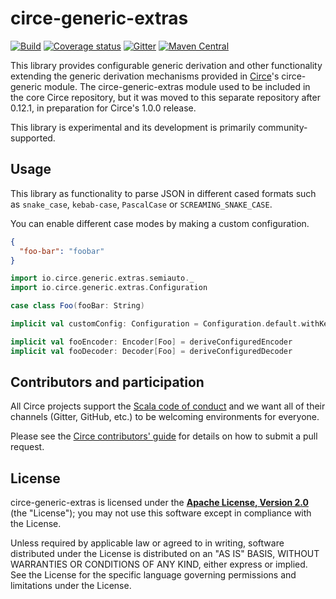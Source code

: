 # circe-generic-extras

[![Build](https://github.com/circe/circe-generic-extras/workflows/Continuous%20Integration/badge.svg)](https://github.com/circe/circe-generic-extras/actions)
[![Coverage status](https://img.shields.io/codecov/c/github/circe/circe-generic-extras/master.svg)](https://codecov.io/github/circe/circe-generic-extras)
[![Gitter](https://img.shields.io/badge/gitter-join%20chat-green.svg)](https://gitter.im/circe/circe)
[![Maven Central](https://img.shields.io/maven-central/v/io.circe/circe-generic-extras_2.12.svg)](https://maven-badges.herokuapp.com/maven-central/io.circe/circe-generic-extras_2.12)

This library provides configurable generic derivation and other functionality extending the generic
derivation mechanisms provided in [Circe][circe]'s circe-generic module.
The circe-generic-extras module used to be included in the core Circe repository, but it was moved
to this separate repository after 0.12.1, in preparation for Circe's 1.0.0 release.

This library is experimental and its development is primarily community-supported.

## Usage

This library as functionality to parse JSON in different cased formats such as `snake_case`, `kebab-case`, `PascalCase` or `SCREAMING_SNAKE_CASE`.

You can enable different case modes by making a custom configuration.

```json
{
  "foo-bar": "foobar"
}
```

```scala
import io.circe.generic.extras.semiauto._
import io.circe.generic.extras.Configuration

case class Foo(fooBar: String)

implicit val customConfig: Configuration = Configuration.default.withKebabCaseMemberNames

implicit val fooEncoder: Encoder[Foo] = deriveConfiguredEncoder
implicit val fooDecoder: Decoder[Foo] = deriveConfiguredDecoder
```

## Contributors and participation

All Circe projects support the [Scala code of conduct][code-of-conduct] and we want
all of their channels (Gitter, GitHub, etc.) to be welcoming environments for everyone.

Please see the [Circe contributors' guide][contributing] for details on how to submit a pull
request.

## License

circe-generic-extras is licensed under the **[Apache License, Version 2.0][apache]**
(the "License"); you may not use this software except in compliance with the
License.

Unless required by applicable law or agreed to in writing, software
distributed under the License is distributed on an "AS IS" BASIS,
WITHOUT WARRANTIES OR CONDITIONS OF ANY KIND, either express or implied.
See the License for the specific language governing permissions and
limitations under the License.

[apache]: http://www.apache.org/licenses/LICENSE-2.0
[circe]: https://github.com/circe/circe
[code-of-conduct]: https://www.scala-lang.org/conduct/
[contributing]: https://circe.github.io/circe/contributing.html
